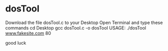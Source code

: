 # dosTool

Download the file dosTool.c to your Desktop
Open Terminal and type these commands
  cd Desktop
  gcc dosTool.c -o dosTool
USAGE: ./dosTool www.fakesite.com 80

good luck
